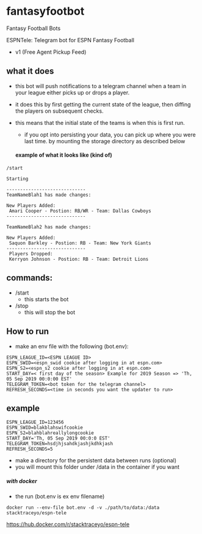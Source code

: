 # fantasyfootbot
Fantasy Football Bots

ESPNTele: Telegram bot for ESPN Fantasy Football
- v1 (Free Agent Pickup Feed) 

## what it does
- this bot will push notifications to a telegram channel when a team in your league either picks up or drops a player.
- it does this by first getting the current state of the league, then diffing the players on subsequent checks.
- this means that the initial state of the teams is when this is first run.
  - if you opt into persisting your data, you can pick up where you were last time. by mounting the storage directory as described below
  
  
  #### example of what it looks like (kind of)
  
 
```
/start

Starting

-----------------------------
TeamNameBlah1 has made changes:

New Players Added:
 Amari Cooper - Postion: RB/WR - Team: Dallas Cowboys
-----------------------------

TeamNameBlah2 has made changes:

New Players Added:
 Saquon Barkley - Postion: RB - Team: New York Giants
-----------------------------
 Players Dropped:
 Kerryon Johnson - Postion: RB - Team: Detroit Lions
```

## commands:
* /start 
  - this starts the bot
* /stop
  - this will stop the bot

How to run
--------------

* make an env file with the following (bot.env):
``` 	
ESPN_LEAGUE_ID=<ESPN LEAGUE ID>
ESPN_SWID=<espn_swid cookie after logging in at espn.com>
ESPN_S2=<espn_s2 cookie after logging in at espn.com>
START_DAY=< first day of the season> Example for 2019 Season => 'Th, 05 Sep 2019 00:0:00 EST'
TELEGRAM_TOKEN=<bot token for the telegram channel>
REFRESH_SECONDS=<time in seconds you want the updater to run>
```

## example
```
ESPN_LEAGUE_ID=123456
ESPN_SWID=blakblahswifcookie
ESPN_S2=blahblahreallylongcookie
START_DAY='Th, 05 Sep 2019 00:0:0 EST'
TELEGRAM_TOKEN=hsdjhjsahdkjashjkdhkjash
REFRESH_SECONDS=5
```


* make a directory for the persistent data between runs (optional)
* you will mount this folder under /data in the container if you want

##### with docker

* the run (bot.env is ex env filename)

`docker run --env-file bot.env -d -v ./path/to/data:/data stacktraceyo/espn-tele`
	
https://hub.docker.com/r/stacktraceyo/espn-tele

